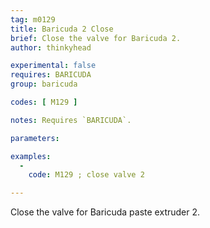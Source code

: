 ```yaml
---
tag: m0129
title: Baricuda 2 Close
brief: Close the valve for Baricuda 2.
author: thinkyhead

experimental: false
requires: BARICUDA
group: baricuda

codes: [ M129 ]

notes: Requires `BARICUDA`.

parameters:

examples:
  -
    code: M129 ; close valve 2

---
```


Close the valve for Baricuda paste extruder 2.
